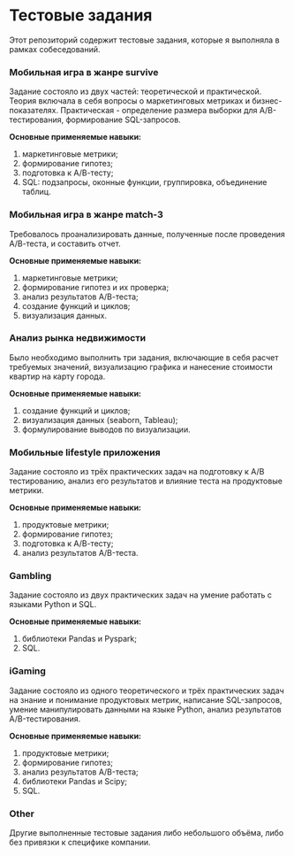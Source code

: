 # Тестовые задания

Этот репозиторий содержит тестовые задания, которые я выполняла в рамках собеседований.

### Мобильная игра в жанре survive

Задание состояло из двух частей: теоретической и практической. Теория включала в себя вопросы о маркетинговых метриках и бизнес-показателях. Практическая - определение размера выборки для А/В-тестирования, формирование SQL-запросов.

**Основные применяемые навыки:**

1. маркетинговые метрики;
2. формирование гипотез;
3. подготовка к А/В-тесту;
4. SQL: подзапросы, оконные функции, группировка, объединение таблиц.

### Мобильная игра в жанре match-3

Требовалось проанализировать данные, полученные после проведения А/В-теста, и составить отчет.

**Основные применяемые навыки:**

1. маркетинговые метрики;
2. формирование гипотез и их проверка;
3. анализ результатов А/В-теста;
4. создание функций и циклов;
5. визуализация данных.

### Анализ рынка недвижимости

Было необходимо выполнить три задания, включающие в себя расчет требуемых значений, визуализацию графика и нанесение стоимости квартир на карту города.

**Основные применяемые навыки:**

1. создание функций и циклов;
2. визуализация данных (seaborn, Tableau);
3. формулирование выводов по визуализации.

### Мобильные lifestyle приложения

Задание состояло из трёх практических задач на подготовку к A/B тестированию, анализ его результатов и влияние теста на продуктовые метрики.

**Основные применяемые навыки:**

1. продуктовые метрики;
2. формирование гипотез;
3. подготовка к А/В-тесту;
4. анализ результатов A/B-теста.

### Gambling

Задание состояло из двух практических задач на умение работать с языками Python и SQL.

**Основные применяемые навыки:**

1. библиотеки Pandas и Pyspark;
2. SQL.

### iGaming

Задание состояло из одного теоретического и трёх практических задач на знание и понимание продуктовых метрик, написание SQL-запросов, умение манипулировать данными на языке Python, анализ результатов A/B-тестирования.

**Основные применяемые навыки:**

1. продуктовые метрики;
2. формирование гипотез;
3. анализ результатов A/B-теста;
4. библиотеки Pandas и Scipy;
5. SQL.

### Other

Другие выполненные тестовые задания либо небольшого объёма, либо без привязки к специфике компании.
